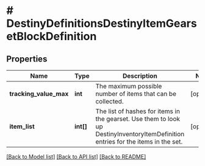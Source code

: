 # # DestinyDefinitionsDestinyItemGearsetBlockDefinition

## Properties

Name | Type | Description | Notes
------------ | ------------- | ------------- | -------------
**tracking_value_max** | **int** | The maximum possible number of items that can be collected. | [optional]
**item_list** | **int[]** | The list of hashes for items in the gearset. Use them to look up DestinyInventoryItemDefinition entries for the items in the set. | [optional]

[[Back to Model list]](../../README.md#models) [[Back to API list]](../../README.md#endpoints) [[Back to README]](../../README.md)
